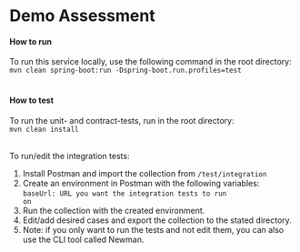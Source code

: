 <h1>Demo Assessment</h1>

<h4>How to run</h4>
To run this service locally, use the following command in the root directory:<br>
<code>mvn clean spring-boot:run -Dspring-boot.run.profiles=test</code><br><br>

<h4>How to test</h4>
To run the unit- and contract-tests, run in the root directory: <br>
<code>mvn clean install</code><br><br>

To run/edit the integration tests: <br>
1. Install Postman and import the collection from <code>/test/integration</code>
2. Create an environment in Postman with the following variables:<br>
<code>baseUrl: URL you want the integration tests to run on</code><br>
3. Run the collection with the created environment.<br>
4. Edit/add desired cases and export the collection to the stated directory.<br>
5. Note: if you only want to run the tests and not edit them, you can also use the CLI tool called Newman.<br>
